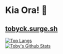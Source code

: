 # Kia Ora! 👋
[tobyck.surge.sh](https://tobyck.surge.sh)
---
[![Top Langs](https://github-readme-stats.vercel.app/api/top-langs/?username=TobyCK&theme=dark)](https://github.com/TobyCK/github-readme-stats)<br>
[![Toby's Github Stats](https://github-readme-stats.vercel.app/api?username=TobyCK&theme=dark)](https://github.com/TobyCK/github-readme-stats)
